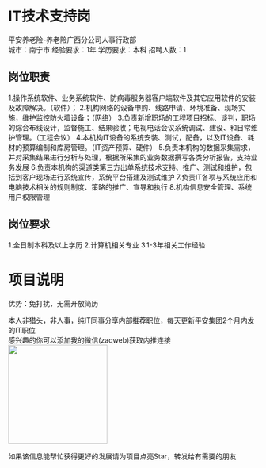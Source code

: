 # IT技术支持岗
平安养老险-养老险广西分公司人事行政部  
城市：南宁市 经验要求：1年 学历要求：本科  招聘人数：1

## 岗位职责
1.操作系统软件、业务系统软件、防病毒服务器客户端软件及其它应用软件的安装及故障解决。（软件）；
   2.机构网络的设备申购、线路申请、环境准备、现场实施，维护监控防火墙设备；（网络）
   3.负责新增职场的工程项目招标、谈判，职场的综合布线设计，监督施工、结果验收；电视电话会议系统调试、建设、和日常维护管理。（工程会议）
   4.本机构IT设备的系统安装、测试，配备，以及IT设备、耗材的预算编制和库房管理。（IT资产预算、硬件）
   5.负责本机构的数据采集需求，并对采集结果进行分析与处理，根据所采集的业务数据撰写各类分析报告，支持业务发展
   6.负责本机构的渠道类第三方出单系统技术支持、推广、测试和维护，包括到客户现场进行系统宣传，系统平台搭建及测试维护
   7.负责IT各项与系统应用和电脑技术相关的规则制度、策略的推广、宣导和执行
   8.机构信息安全管理、系统用户权限管理

## 岗位要求
1.全日制本科及以上学历
   2.计算机相关专业
   3.1-3年相关工作经验

# 项目说明

优势：免打扰，无需开放简历

本人非猎头，非人事，纯IT同事分享内部推荐职位，每天更新平安集团2个月内发的IT职位  
感兴趣的你可以添加我的微信(zaqweb)获取内推连接  
<img src="https://github.com/zaqweb/PA-IT-JOBS/blob/master/WechatICode.jpeg"  height="200" width="200">

如果该信息能帮忙获得更好的发展请为项目点亮Star，转发给有需要的朋友




